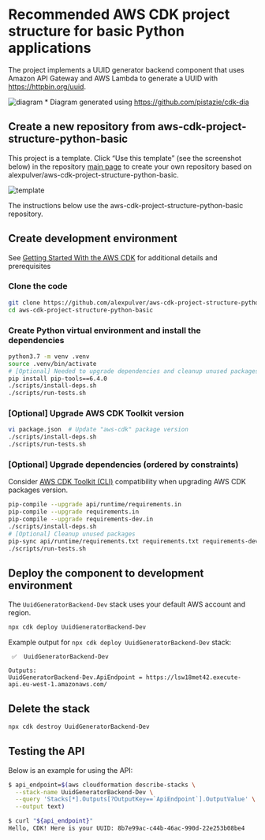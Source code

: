 # Recommended AWS CDK project structure for basic Python applications
The project implements a UUID generator backend component that uses Amazon API Gateway
and AWS Lambda to generate a UUID with https://httpbin.org/uuid.

![diagram](https://user-images.githubusercontent.com/4362270/147329761-d2834879-de3a-40d0-8af6-6b787dbc895a.png)
\* Diagram generated using https://github.com/pistazie/cdk-dia

## Create a new repository from aws-cdk-project-structure-python-basic
This project is a template. Click “Use this template” (see the screenshot below) in 
the repository [main page](https://github.com/alexpulver/aws-cdk-project-structure-python-basic)
to create your own repository based on alexpulver/aws-cdk-project-structure-python-basic. 

![template](https://user-images.githubusercontent.com/4362270/128629234-31cd275e-6a3f-4a6a-9010-028a0a279950.png)

The instructions below use the aws-cdk-project-structure-python-basic repository.

## Create development environment
See [Getting Started With the AWS CDK](https://docs.aws.amazon.com/cdk/latest/guide/getting_started.html)
for additional details and prerequisites

### Clone the code
```bash
git clone https://github.com/alexpulver/aws-cdk-project-structure-python-basic
cd aws-cdk-project-structure-python-basic
```

### Create Python virtual environment and install the dependencies
```bash
python3.7 -m venv .venv
source .venv/bin/activate
# [Optional] Needed to upgrade dependencies and cleanup unused packages
pip install pip-tools==6.4.0
./scripts/install-deps.sh
./scripts/run-tests.sh
```

### [Optional] Upgrade AWS CDK Toolkit version
```bash
vi package.json  # Update "aws-cdk" package version
./scripts/install-deps.sh
./scripts/run-tests.sh
```

### [Optional] Upgrade dependencies (ordered by constraints)
Consider [AWS CDK Toolkit (CLI)](https://docs.aws.amazon.com/cdk/latest/guide/reference.html#versioning) compatibility 
when upgrading AWS CDK packages version.

```bash
pip-compile --upgrade api/runtime/requirements.in
pip-compile --upgrade requirements.in
pip-compile --upgrade requirements-dev.in
./scripts/install-deps.sh
# [Optional] Cleanup unused packages
pip-sync api/runtime/requirements.txt requirements.txt requirements-dev.txt
./scripts/run-tests.sh
```

## Deploy the component to development environment
The `UuidGeneratorBackend-Dev` stack uses your default AWS account and region.
```bash
npx cdk deploy UuidGeneratorBackend-Dev
```

Example output for `npx cdk deploy UuidGeneratorBackend-Dev` stack:
```text
 ✅  UuidGeneratorBackend-Dev

Outputs:
UuidGeneratorBackend-Dev.ApiEndpoint = https://lsw18met42.execute-api.eu-west-1.amazonaws.com/
```

## Delete the stack
```bash
npx cdk destroy UuidGeneratorBackend-Dev
```

## Testing the API

Below is an example for using the API:

```bash
$ api_endpoint=$(aws cloudformation describe-stacks \
  --stack-name UuidGeneratorBackend-Dev \
  --query 'Stacks[*].Outputs[?OutputKey==`ApiEndpoint`].OutputValue' \
  --output text)

$ curl "${api_endpoint}"
Hello, CDK! Here is your UUID: 8b7e99ac-c44b-46ac-990d-22e253b08be4
```

